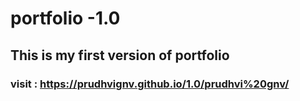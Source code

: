# portfolio -1.0

## This is my first version of portfolio
### visit : https://prudhvignv.github.io/1.0/prudhvi%20gnv/
